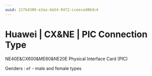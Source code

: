 ```yaml
---
uuid: 21fb4389-e3aa-4a54-9472-cceecad86dc4
---
```

# Huawei | CX&NE | PIC Connection Type

NE40E&CX600&ME60&NE20E Physical Interface Card (PIC)

Genders
: `mf` - male and female types
